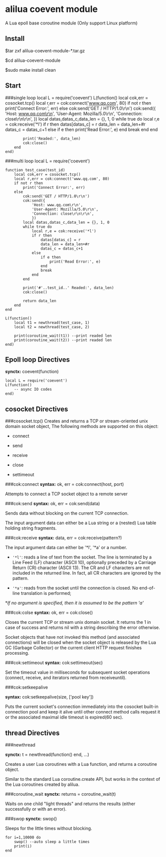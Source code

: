 alilua coevent module
=========
A Lua epoll base coroutine module (Only support Linux platform)

Install
--------
$tar zxf alilua-coevent-module-*.tar.gz

$cd alilua-coevent-module

$sudo make install clean

Start
--------
###single loop
    local L = require('coevent')
    L(function()
        local cok,err = cosocket.tcp()
        local r,err = cok:connect('www.qq.com', 80)
        if not r then
            print('Connect Error:', err)
        else
            cok:send('GET / HTTP/1.0\r\n')
            cok:send({
                'Host: www.qq.com\r\n',
                'User-Agent: Mozilla/5.0\r\n',
                'Connection: close\r\n\r\n',
                })
            local datas,datas_c,data_len = {}, 1, 0
            while true do
                local r,e = cok:receive('*l')
                if r then
                    datas[datas_c] = r
                    data_len = data_len+#r
                    datas_c = datas_c+1
                else
                    if e then
                        print('Read Error:', e)
                    end
                    break
                end
            end
            
            print('Readed:', data_len)
            cok:close()
        end
    end)

###multi loop
    local L = require('coevent')

    function test_case(test_id)
        local cok,err = cosocket.tcp()
        local r,err = cok:connect('www.qq.com', 80)
        if not r then
            print('Connect Error:', err)
        else
            cok:send('GET / HTTP/1.0\r\n')
            cok:send({
                'Host: www.qq.com\r\n',
                'User-Agent: Mozilla/5.0\r\n',
                'Connection: close\r\n\r\n',
                })
            local datas,datas_c,data_len = {}, 1, 0
            while true do
                local r,e = cok:receive('*l')
                if r then
                    datas[datas_c] = r
                    data_len = data_len+#r
                    datas_c = datas_c+1
                else
                    if e then
                        print('Read Error:', e)
                    end
                    break
                end
            end
            
            print('#'..test_id..' Readed:', data_len)
            cok:close()
            
            return data_len
        end
    end
    
    L(function()
        local t1 = newthread(test_case, 1)
        local t2 = newthread(test_case, 2)
        
        print(coroutine_wait(t1)) --print readed len
        print(coroutine_wait(t2)) --print readed len
    end)

Epoll loop Directives
---------
**synctx:** coevent(function)

    local L = require('coevent')
    L(function()
        -- async IO codes
    end)
 
cosocket Directives
---------
###cosocket.tcp()
Creates and returns a TCP or stream-oriented unix domain socket object, The following methods are supported on this object:

* connect

* send

* receive

* close

* settimeout

###cok:connect
**syntax:** ok, err = cok:connect(host, port)

Attempts to connect a TCP socket object to a remote server

###cok:send
**syntax:** ok, err = cok:send(data)

Sends data without blocking on the current TCP connection.

The input argument data can either be a Lua string or a (nested) Lua table holding string fragments. 

###cok:receive
**syntax:** data, err = cok:receive(pattern?)

The input argument data can either be '*l', '*a' or a number.

* `'*l'`: reads a line of text from the socket. The line is terminated by a Line Feed (LF) character (ASCII 10), optionally preceded by a Carriage Return (CR) character (ASCII 13). The CR and LF characters are not included in the returned line. In fact, all CR characters are ignored by the pattern.

* `'*a'`: reads from the socket until the connection is closed. No end-of-line translation is performed;

**If no argument is specified, then it is assumed to be the pattern '*a'**

###cok:colse
**syntax:** ok, err = cok:close()

Closes the current TCP or stream unix domain socket. It returns the 1 in case of success and returns nil with a string describing the error otherwise.

Socket objects that have not invoked this method (and associated connections) will be closed when the socket object is released by the Lua GC (Garbage Collector) or the current client HTTP request finishes processing.

###cok:settimeout
**syntax:** cok:settimeout(sec)

Set the timeout value in milliseconds for subsequent socket operations (connect, receive, and iterators returned from receiveuntil).

###cok:setkeepalive

**syntax:** cok:setkeepalive(size, ['pool key'])

Puts the current socket's connection immediately into the cosocket built-in connection pool and keep it alive until other connect method calls request it or the associated maximal idle timeout is expired(60 sec).

thread Directives
--------
###newthread

**synctx:** t = newthread(function() end, ...) 

Creates a user Lua coroutines with a Lua function, and returns a coroutine object.

Similar to the standard Lua coroutine.create API, but works in the context of the Lua coroutines created by alilua.

###coroutine_wait
**synctx:** returns = coroutine_wait(t)

Waits on one child "light threads" and returns the results (either successfully or with an error).

###swop
**synctx:** swop()

Sleeps for the little times without blocking.

    for i=1,10000 do
        swop() --auto sleep a little times
        print(i)
    end

